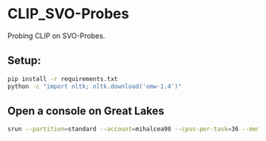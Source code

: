 # CLIP_SVO-Probes

Probing CLIP on SVO-Probes.

## Setup:

```bash
pip install -r requirements.txt
python -c "import nltk; nltk.download('omw-1.4')"
```

## Open a console on Great Lakes

```bash
srun --partition=standard --account=mihalcea98 --cpus-per-task=36 --mem=180G --pty bash
```
